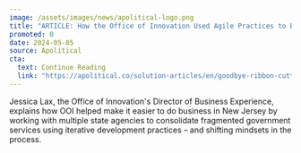 ```yaml
---
image: /assets/images/news/apolitical-logo.png
title: "ARTICLE: How the Office of Innovation Used Agile Practices to Build Business.NJ.gov "
promoted: 0
date: 2024-05-05
source: Apolitical
cta:
  text: Continue Reading
  link: "https://apolitical.co/solution-articles/en/goodbye-ribbon-cuttings-hello-works-in-progress-an-iterative-approach-to-projects"
---
```


Jessica Lax, the Office of Innovation's Director of Business Experience, explains how OOI helped make it easier to do business in New Jersey by working with multiple state agencies to consolidate fragmented government services using iterative development practices – and shifting mindsets in the process. 
